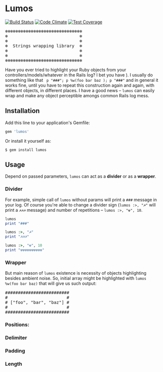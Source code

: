 # Lumos

[![Build Status](https://travis-ci.org/query-string/lumos.svg)](https://travis-ci.org/query-string/lumos)
[![Code Climate](https://codeclimate.com/github/query-string/lumos/badges/gpa.svg)](https://codeclimate.com/github/query-string/lumos)
[![Test Coverage](https://codeclimate.com/github/query-string/lumos/badges/coverage.svg)](https://codeclimate.com/github/query-string/lumos)

<pre>
❄❄❄❄❄❄❄❄❄❄❄❄❄❄❄❄❄❄❄❄❄❄❄❄❄❄❄❄❄❄
❄                            ❄
❄                            ❄
❄  Strings wrapping library  ❄
❄                            ❄
❄                            ❄
❄❄❄❄❄❄❄❄❄❄❄❄❄❄❄❄❄❄❄❄❄❄❄❄❄❄❄❄❄❄
</pre>

Have you ever tried to highlight your Ruby objects from your controllers/models/whatever in the Rails log? I bet you have ). I usually do something like that ` p "###"; p %w(foo bar baz ); p "###"` and in general it works fine, until you have to repeat this construction again and again, with different objects, in different places. I have a good news – `lumos` can easily wrap and make any object perceptible amongs common Rails log mess.


## Installation

Add this line to your application's Gemfile:

```ruby
gem 'lumos'
```

Or install it yourself as:

    $ gem install lumos

## Usage

Depend on passed parameters, `lumos` can act as a **divider** or as a **wrapper**.

### Divider

For example, simple call of `lumos` without params will print a `###` message in your log. Of course you're able to change a divider sign (`lumos :>, "☭"` will print a `☭☭☭` message) and number of repetitions – `lumos :>, "☢", 10`.

```ruby
lumos
print "###"

lumos :>, "☭"
print "☭☭☭"

lumos :>, "☢", 10
print "☢☢☢☢☢☢☢☢☢☢"
```

### Wrapper

But main reason of `lumos` existence is necessity of objects highlighting besides ambient noise. So, initial array might be highlighted with `lumos %w(foo bar baz)` that will give us such output:

<pre>
#########################
#                       #
# ["foo", "bar", "baz"] #
#                       #
#########################
</pre>

### Positions:

### Delimiter

### Padding

### Length
